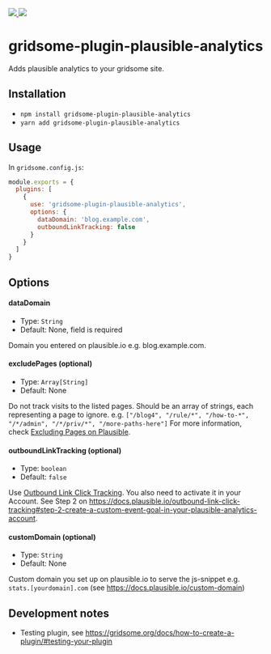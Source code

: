 <p>
  <a title="Total downloads" href="https://www.npmjs.com/package/gridsome-plugin-plausible-analytics">
    <img src="https://img.shields.io/npm/dt/gridsome-plugin-plausible-analytics">
  </a>
  <a title="Current version" href="https://www.npmjs.com/package/gridsome-plugin-plausible-analytics">
    <img src="https://img.shields.io/npm/v/gridsome-plugin-plausible-analytics?color=%23cb3837">
  </a>
</p>

# gridsome-plugin-plausible-analytics

Adds plausible analytics to your gridsome site.

## Installation

* `npm install gridsome-plugin-plausible-analytics`
* `yarn add gridsome-plugin-plausible-analytics`

## Usage

In `gridsome.config.js`:

```js
module.exports = {
  plugins: [
    {
      use: 'gridsome-plugin-plausible-analytics',
      options: {
        dataDomain: 'blog.example.com',
        outboundLinkTracking: false
      }
    }
  ]
}   
```

## Options

#### dataDomain

- Type: `String`
- Default: None, field is required

Domain you entered on plausible.io e.g. blog.example.com.

#### excludePages (optional)

- Type: `Array[String]`
- Default: None

Do not track visits to the listed pages. Should be an array of strings, each representing a page to ignore. e.g. `["/blog4", "/rule/*", "/how-to-*", "/*/admin", "/*/priv/*", "/more-paths-here"]`
For more information, check [Excluding Pages on Plausible](https://plausible.io/docs/excluding-pages).

#### outboundLinkTracking (optional)

- Type: `boolean`
- Default: `false`

Use [Outbound Link Click Tracking](https://docs.plausible.io/outbound-link-click-tracking).
You also need to activate it in your Account. See Step 2 on https://docs.plausible.io/outbound-link-click-tracking#step-2-create-a-custom-event-goal-in-your-plausible-analytics-account.

#### customDomain (optional)

- Type: `String`
- Default: None

Custom domain you set up on plausible.io to serve the js-snippet e.g. `stats.[yourdomain].com` (see https://docs.plausible.io/custom-domain)

## Development notes

- Testing plugin, see https://gridsome.org/docs/how-to-create-a-plugin/#testing-your-plugin